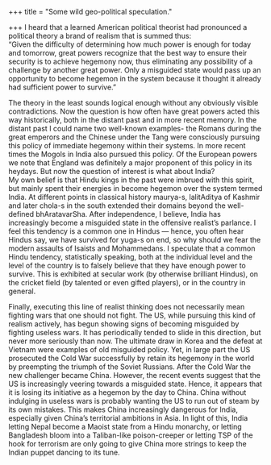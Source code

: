 +++
title = "Some wild geo-political speculation."

+++
I heard that a learned American political theorist had pronounced a
political theory a brand of realism that is summed thus:  
“Given the difficulty of determining how much power is enough for today
and tomorrow, great powers recognize that the best way to ensure their
security is to achieve hegemony now, thus eliminating any possibility of
a challenge by another great power. Only a misguided state would pass up
an opportunity to become hegemon in the system because it thought it
already had sufficient power to survive.”

The theory in the least sounds logical enough without any obviously
visible contradictions. Now the question is how often have great powers
acted this way historically, both in the distant past and in more recent
memory. In the distant past I could name two well-known examples- the
Romans during the great emperors and the Chinese under the Tang were
consciously pursuing this policy of immediate hegemony within their
systems. In more recent times the Mogols in India also pursued this
policy. Of the European powers we note that England was definitely a
major proponent of this policy in its heydays. But now the question of
interest is what about India?  
My own belief is that Hindu kings in the past were imbrued with this
spirit, but mainly spent their energies in become hegemon over the
system termed India. At different points in classical history maurya-s,
lalitAditya of Kashmir and later chola-s in the south extended their
domains beyond the well-defined bhAratavarSha. After independence, I
believe, India has increasingly become a misguided state in the
offensive realist’s parlance. I feel this tendency is a common one in
Hindus — hence, you often hear Hindus say, we have survived for yuga-s
on end, so why should we fear the modern assaults of Isaists and
Mohammedans. I speculate that a common Hindu tendency, statistically
speaking, both at the individual level and the level of the country is
to falsely believe that they have enough power to survive. This is
exhibited at secular work (by otherwise brilliant Hindus), on the
cricket field (by talented or even gifted players), or in the country in
general.

Finally, executing this line of realist thinking does not necessarily
mean fighting wars that one should not fight. The US, while pursuing
this kind of realism actively, has begun showing signs of becoming
misguided by fighting useless wars. It has periodically tended to slide
in this direction, but never more seriously than now. The ultimate draw
in Korea and the defeat at Vietnam were examples of old misguided
policy. Yet, in large part the US prosecuted the Cold War successfully
by retain its hegemony in the world by preempting the triumph of the
Soviet Russians. After the Cold War the new challenger became China.
However, the recent events suggest that the US is increasingly veering
towards a misguided state. Hence, it appears that it is losing its
initiative as a hegemon by the day to China. China without indulging in
useless wars is probably wanting the US to run out of steam by its own
mistakes. This makes China increasingly dangerous for India, especially
given China’s territorial ambitions in Asia. In light of this, India
letting Nepal become a Maoist state from a Hindu monarchy, or letting
Bangladesh bloom into a Taliban-like poison-creeper or letting TSP of
the hook for terrorism are only going to give China more strings to keep
the Indian puppet dancing to its tune.
